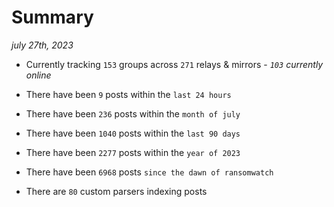 
# Summary
_july 27th, 2023_

- Currently tracking `153` groups across `271` relays & mirrors - _`103` currently online_

- There have been `9` posts within the `last 24 hours`

- There have been `236` posts within the `month of july`

- There have been `1040` posts within the `last 90 days`

- There have been `2277` posts within the `year of 2023`

- There have been `6968` posts `since the dawn of ransomwatch`

- There are `80` custom parsers indexing posts
